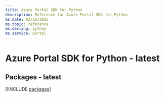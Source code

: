 ```yaml
---
title: Azure Portal SDK for Python
description: Reference for Azure Portal SDK for Python
ms.date: 02/26/2025
ms.topic: reference
ms.devlang: python
ms.service: portal
---
```

# Azure Portal SDK for Python - latest
## Packages - latest
[!INCLUDE [packages](portal-index.md)]